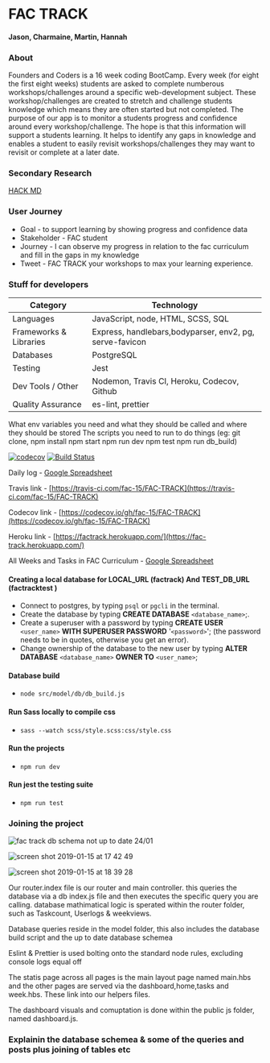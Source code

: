 # FAC TRACK

#### Jason, Charmaine, Martin, Hannah

### About
Founders and Coders is a 16 week coding BootCamp. Every week (for eight the first eight weeks) students are asked to complete numberous workshops/challenges around a specific web-development subject.
These workshop/challenges are created to stretch and challenge students knowledge which means they are often started but not completed.
The purpose of our app is to monitor a students progress and confidence around every workshop/challenge. The hope is that this information will support a students learning. It helps to identify any gaps in knowledge and enables a student to easily revisit workshops/challenges they may want to revisit or complete at a later date.

### Secondary Research

[HACK MD](https://hackmd.io/8j2s6VgTR7ideCsk9rD7ng?both)

### User Journey

- Goal - to support learning by showing progress and confidence data
- Stakeholder - FAC student
- Journey - I can observe my progress in relation to the fac curriculum and fill in the gaps in my knowledge
- Tweet - FAC TRACK your workshops to max your learning experience.


### Stuff for developers

| **Category**           | **Technology**                                                      |
| ---------------------- | ------------------------------------------------------------------- |
| Languages              | JavaScript, node, HTML, SCSS, SQL                                   |
| Frameworks & Libraries | Express, handlebars,bodyparser, env2, pg, serve-favicon |
| Databases              | PostgreSQL                                                          |
| Testing                | Jest                                                                |
| Dev Tools / Other      | Nodemon, Travis CI, Heroku, Codecov, Github                         |
| Quality Assurance      | es-lint, prettier                                          |
What env variables you need and what they should be called and where they should be stored
The scripts you need to run to do things (eg: git clone, npm install npm start npm run dev npm test npm run db_build)

[![codecov](https://codecov.io/gh/fac-15/FAC-TRACK/branch/staging/graph/badge.svg)](https://codecov.io/gh/fac-15/FAC-TRACK)
[![Build Status](https://travis-ci.org/fac-15/FAC-TRACK.svg?branch=staging)](https://travis-ci.org/fac-15/FAC-TRACK)

Daily log - [Google Spreadsheet](https://docs.google.com/spreadsheets/d/1mT5qh-N_ikzUz1FzJpAItd6elA6nm9ASVz7hDJK2Zmc/edit?usp=sharing)

Travis link - [https://travis-ci.com/fac-15/FAC-TRACK](https://travis-ci.com/fac-15/FAC-TRACK)

Codecov link - [https://codecov.io/gh/fac-15/FAC-TRACK](https://codecov.io/gh/fac-15/FAC-TRACK)

Heroku link - [https://factrack.herokuapp.com/](https://fac-track.herokuapp.com/)

All Weeks and Tasks in FAC Curriculum - [Google Spreadsheet](https://docs.google.com/spreadsheets/d/1MwHAFfLx2M5QbLrmUAFfXMMXEtk70T4te4qtPe0aabo/edit#gid=0)

#### Creating a local database for LOCAL_URL (factrack) And TEST_DB_URL (factracktest )

- Connect to postgres, by typing `psql` or `pgcli` in the terminal.
- Create the database by typing **CREATE DATABASE** `<database_name>`;.
- Create a superuser with a password by typing **CREATE USER** `<user_name>` **WITH SUPERUSER PASSWORD** '`<password>`'; (the password needs to be in quotes, otherwise you get an error).
- Change ownership of the database to the new user by typing **ALTER DATABASE** `<database_name>` **OWNER TO** `<user_name>`;

#### Database build

- `node src/model/db/db_build.js`

#### Run Sass locally to compile css

- `sass --watch scss/style.scss:css/style.css`

#### Run the projects

-    `npm run dev`


#### Run jest the testing suite 

-    `npm run test`


### Joining the project

![fac track db schema not up to date 24/01](https://user-images.githubusercontent.com/39189687/51178718-65f4be00-18bb-11e9-9b51-058bb82786bc.jpeg)

![screen shot 2019-01-15 at 17 42 49](https://user-images.githubusercontent.com/25176118/51198806-2c3cab00-18ed-11e9-8e67-a8eb07bed716.png)

![screen shot 2019-01-15 at 18 39 28](https://user-images.githubusercontent.com/25176118/51201793-f26fa280-18f4-11e9-95dd-93ac5e8885c5.png)

Our router.index file is our router and main controller. this queries the database via a db index.js file and then executes the specific query you are calling. database mathimatical logic is sperated within the router folder, such as Taskcount, Userlogs & weekviews.

Database queries reside in the model folder, this also includes the database build script and the up to date database schemea

Eslint & Prettier is used bolting onto the standard node rules, excluding console logs equal off

The statis page across all pages is the main layout page named main.hbs and the other pages are served via the dashboard,home,tasks and week.hbs. These link into our helpers files. 

The dashboard visuals and comuptation is done within the public js folder, named dashboard.js.


### Explainin the database schemea & some of the queries and posts plus joining of tables etc
